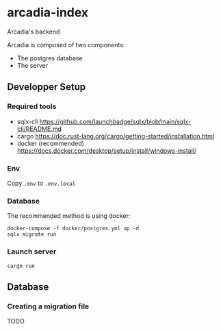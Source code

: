 # arcadia-index
Arcadia's backend

Arcadia is composed of two components:
- The postgres database
- The server

## Developper Setup

### Required tools
- sqlx-cli <https://github.com/launchbadge/sqlx/blob/main/sqlx-cli/README.md>
- cargo <https://doc.rust-lang.org/cargo/getting-started/installation.html>
- docker (recommended) <https://docs.docker.com/desktop/setup/install/windows-install/>

### Env
Copy `.env` to `.env.local`

### Database

The recommended method is using docker:
```
docker-compose -f docker/postgres.yml up -d
sqlx migrate run
```

### Launch server
```
cargo run
```

## Database

### Creating a migration file
TODO

